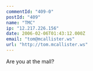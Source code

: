 ```yaml
---
commentId: "409-0"
postId: "409"
name: "TMC"
ip: "12.217.226.156"
date: 2006-02-06T01:43:12.000Z
email: "tom@mcallister.ws"
url: "http://tom.mcallister.ws"
---
```

<p>Are you at the mall?</p>